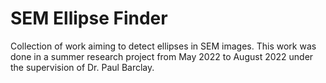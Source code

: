 # SEM Ellipse Finder
Collection of work aiming to detect ellipses in SEM images. This work was done in a summer
research project from May 2022 to August 2022 under the supervision of Dr. Paul Barclay.

